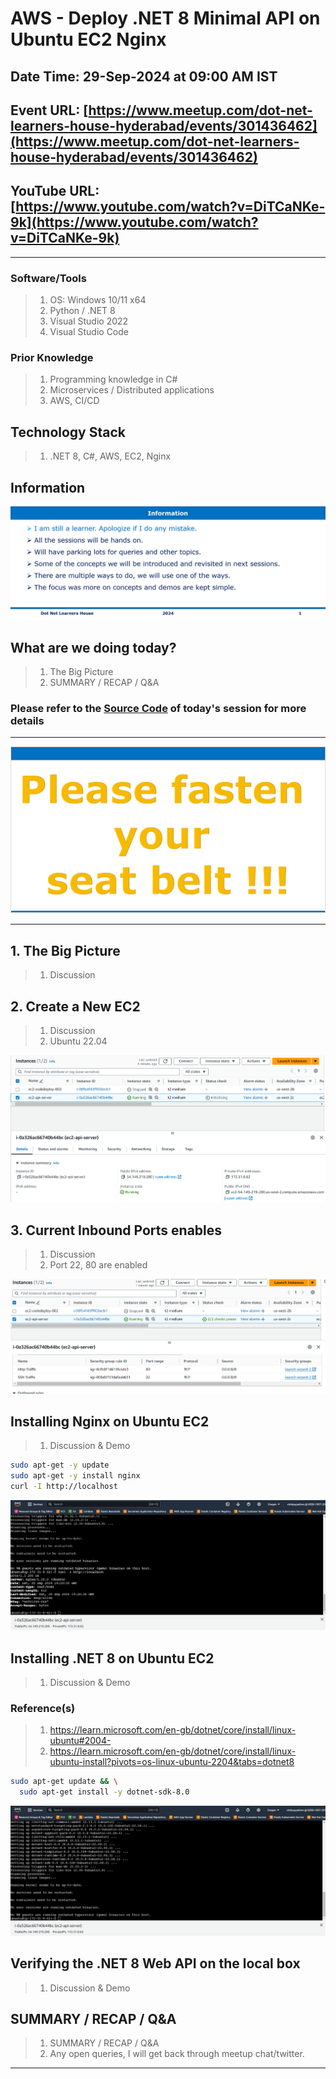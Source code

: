# AWS - Deploy .NET 8 Minimal API on Ubuntu EC2 Nginx

## Date Time: 29-Sep-2024 at 09:00 AM IST

## Event URL: [https://www.meetup.com/dot-net-learners-house-hyderabad/events/301436462](https://www.meetup.com/dot-net-learners-house-hyderabad/events/301436462)

## YouTube URL: [https://www.youtube.com/watch?v=DiTCaNKe-9k](https://www.youtube.com/watch?v=DiTCaNKe-9k)

<!-- ![Viswanatha Swamy P K |150x150](./Documentation/Images/ViswanathaSwamyPK.PNG) -->

---

### Software/Tools

> 1. OS: Windows 10/11 x64
> 1. Python / .NET 8
> 1. Visual Studio 2022
> 1. Visual Studio Code

### Prior Knowledge

> 1. Programming knowledge in C#
> 1. Microservices / Distributed applications
> 1. AWS, CI/CD

## Technology Stack

> 1. .NET 8, C#, AWS, EC2, Nginx

## Information

![Information | 100x100](../Documentation/Images/Information.PNG)

## What are we doing today?

> 1. The Big Picture
> 1. SUMMARY / RECAP / Q&A

### Please refer to the [**Source Code**](https://github.com/ViswanathaSwamy-PK-TechSkillz-Academy/minimal-apis/tree/main/School) of today's session for more details

---

![Information | 100x100](../Documentation/Images/SeatBelt.PNG)

---

## 1. The Big Picture

> 1. Discussion

## 2. Create a New EC2

> 1. Discussion
> 1. Ubuntu 22.04

![Ubuntu VM 22.04](Documentation/Images/EC2_1.PNG)

## 3. Current Inbound Ports enables

> 1. Discussion
> 1. Port 22, 80 are enabled

![Ports Enabled](Documentation/Images/Enabled_Ports_2.PNG)

## Installing Nginx on Ubuntu EC2

> 1. Discussion & Demo

```bash
sudo apt-get -y update
sudo apt-get -y install nginx
curl -I http://localhost
```

![Install Nginx](Documentation/Images/Install_Nginx_3.PNG)

## Installing .NET 8 on Ubuntu EC2

> 1. Discussion & Demo

### Reference(s)

> 1. <https://learn.microsoft.com/en-gb/dotnet/core/install/linux-ubuntu#2004->
> 1. <https://learn.microsoft.com/en-gb/dotnet/core/install/linux-ubuntu-install?pivots=os-linux-ubuntu-2204&tabs=dotnet8>

```bash
sudo apt-get update && \
  sudo apt-get install -y dotnet-sdk-8.0
```

![Installing .NET 8](Documentation/Images/Installing_.NET_8_4.PNG)

## Verifying the .NET 8 Web API on the local box

> 1. Discussion & Demo

## SUMMARY / RECAP / Q&A

> 1. SUMMARY / RECAP / Q&A
> 2. Any open queries, I will get back through meetup chat/twitter.

---
